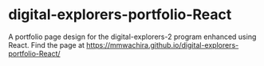# digital-explorers-portfolio-React
A portfolio page design for the digital-explorers-2 program enhanced using React.
 Find the page at https://mmwachira.github.io/digital-explorers-portfolio-React/
